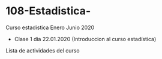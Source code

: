 # 108-Estadistica-
Curso estadística Enero Junio 2020
+ Clase 1 dia 22.01.2020 (Introduccion al curso estadística)

Lista de actividades del curso 
